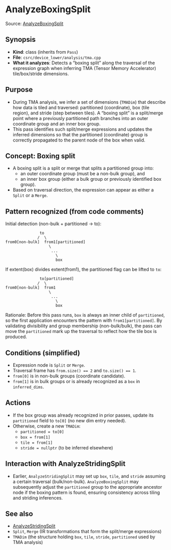 # AnalyzeBoxingSplit

Source: [AnalyzeBoxingSplit](../../csrc/device_lower/analysis/tma.cpp#L237)

## Synopsis
- **Kind**: class (inherits from `Pass`)
- **File**: `csrc/device_lower/analysis/tma.cpp`
- **What it analyzes**: Detects a “boxing split” along the traversal of the expression graph when inferring TMA (Tensor Memory Accelerator) tile/box/stride dimensions.

## Purpose
- During TMA analysis, we infer a set of dimensions (`TMADim`) that describe how data is tiled and traversed: partitioned (coordinate), box (tile region), and stride (step between tiles). A “boxing split” is a split/merge point where a previously partitioned path branches into an outer coordinate group and an inner box group.
- This pass identifies such split/merge expressions and updates the inferred dimensions so that the partitioned (coordinate) group is correctly propagated to the parent node of the box when valid.

## Concept: Boxing split
- A boxing split is a split or merge that splits a partitioned group into:
  - an outer coordinate group (must be a non-bulk group), and
  - an inner box group (either a bulk group or previously identified box group).
- Based on traversal direction, the expression can appear as either a `Split` or a `Merge`.

## Pattern recognized (from code comments)
Initial detection (non-bulk + partitioned → to):
```
               to
              /  \
from0[non-bulk]  from1[partitioned]
                   \
                    ...
                      \
                      box
```

If extent(box) divides extent(from1), the partitioned flag can be lifted to `to`:
```
               to[partitioned]
              /  \
from0[non-bulk]  from1
                   \
                    ...
                      \
                      box
```

Rationale: Before this pass runs, `box` is always an inner child of `partitioned`, so the first application encounters the pattern with `from1[partitioned]`. By validating divisibility and group membership (non-bulk/bulk), the pass can move the `partitioned` mark up the traversal to reflect how the tile box is produced.

## Conditions (simplified)
- Expression node is `Split` or `Merge`.
- Traversal frame has `from.size() == 2` and `to.size() == 1`.
- `from[0]` is in non-bulk groups (coordinate candidate).
- `from[1]` is in bulk groups or is already recognized as a `box` in `inferred_dims`.

## Actions
- If the box group was already recognized in prior passes, update its `partitioned` field to `to[0]` (no new dim entry needed).
- Otherwise, create a new `TMADim`:
  - `partitioned = to[0]`
  - `box = from[1]`
  - `tile = from[1]`
  - `stride = nullptr` (to be inferred elsewhere)

## Interaction with AnalyzeStridingSplit
- Earlier, `AnalyzeStridingSplit` may set up `box`, `tile`, and `stride` assuming a certain traversal (bulk/non-bulk). `AnalyzeBoxingSplit` may subsequently adjust the `partitioned` group to the appropriate ancestor node if the boxing pattern is found, ensuring consistency across tiling and striding inferences.

## See also
- [AnalyzeStridingSplit](../../csrc/device_lower/analysis/tma.cpp#L221)
- `Split`, `Merge` (IR transformations that form the split/merge expressions)
- `TMADim` (the structure holding `box`, `tile`, `stride`, `partitioned` used by TMA analysis)
